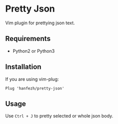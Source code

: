 # Pretty Json

Vim plugin for prettying json text.

## Requirements

- Python2 or Python3

## Installation

If you are using vim-plug:

```vim
Plug 'hanfezh/pretty-json'
```

## Usage

Use `Ctrl + J` to pretty selected or whole json body.
